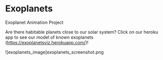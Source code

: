 # Exoplanets
Exoplanet Animation Project


Are there habitable planets close to our solar system? Click on our heroku app to see our model of known exoplanets (https://exoplanetsviz.herokuapp.com/)!

![exoplanets_image]exoplanets_screenshot.png